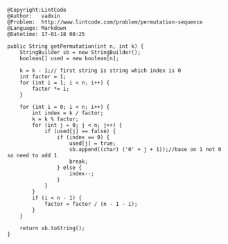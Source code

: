 ```
@Copyright:LintCode
@Author:   vadxin
@Problem:  http://www.lintcode.com/problem/permutation-sequence
@Language: Markdown
@Datetime: 17-01-18 08:25
```

    public String getPermutation(int n, int k) {
        StringBuilder sb = new StringBuilder();
        boolean[] used = new boolean[n];

        k = k - 1;// first string is string which index is 0
        int factor = 1;
        for (int i = 1; i < n; i++) {
            factor *= i;
        }

        for (int i = 0; i < n; i++) {
            int index = k / factor;
            k = k % factor;
            for (int j = 0; j < n; j++) {
                if (used[j] == false) {
                    if (index == 0) {
                        used[j] = true;
                        sb.append((char) ('0' + j + 1));//base on 1 not 0 so need to add 1
                        break;
                    } else {
                        index--;
                    }
                }
            }
            if (i < n - 1) {
                factor = factor / (n - 1 - i);
            }
        }

        return sb.toString();
    }